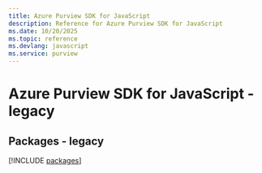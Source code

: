 ```yaml
---
title: Azure Purview SDK for JavaScript
description: Reference for Azure Purview SDK for JavaScript
ms.date: 10/20/2025
ms.topic: reference
ms.devlang: javascript
ms.service: purview
---
```

# Azure Purview SDK for JavaScript - legacy
## Packages - legacy
[!INCLUDE [packages](purview-index.md)]